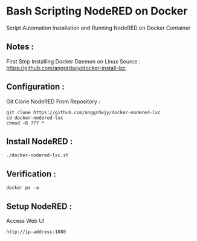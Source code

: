 # Bash Scripting NodeRED on Docker
Script Automation Installation and Running NodeRED on Docker Container

Notes :
---------------
First Step Installing Docker Daemon on Linux
Source : https://github.com/anggrdwjy/docker-install-lxc

Configuration :
---------------
Git Clone NodeRED From Repository :
```
git clone https://github.com/anggrdwjy/docker-nodered-lxc
cd docker-nodered-lxc
chmod -R 777 *
```

Install NodeRED :
-----------------
```
./docker-nodered-lxc.sh
```

Verification :
---------------
```
docker ps -a
```

Setup NodeRED :
---------------
Access Web UI
```
http://ip-address:1880
```
